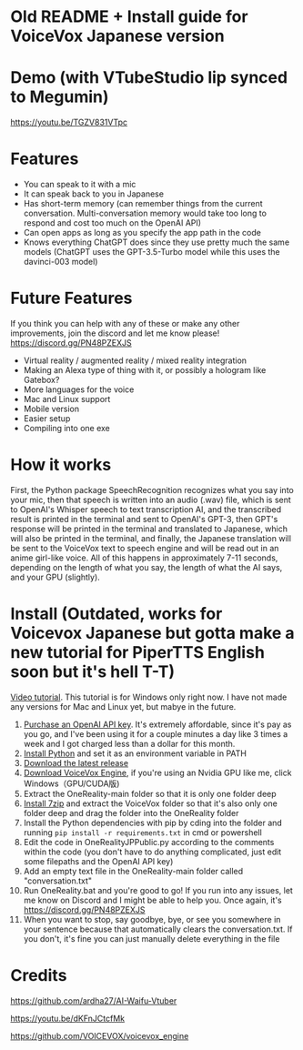 # Old README + Install guide for VoiceVox Japanese version

# Demo (with VTubeStudio lip synced to Megumin)
https://youtu.be/TGZV831VTpc

# Features
- You can speak to it with a mic
- It can speak back to you in Japanese
- Has short-term memory (can remember things from the current conversation. Multi-conversation memory would take too long to respond and cost too much on the OpenAI API)
- Can open apps as long as you specify the app path in the code
- Knows everything ChatGPT does since they use pretty much the same models (ChatGPT uses the GPT-3.5-Turbo model while this uses the davinci-003 model)

# Future Features
If you think you can help with any of these or make any other improvements, join the discord and let me know please! https://discord.gg/PN48PZEXJS
- Virtual reality / augmented reality / mixed reality integration
- Making an Alexa type of thing with it, or possibly a hologram like Gatebox?
- More languages for the voice
- Mac and Linux support
- Mobile version
- Easier setup
- Compiling into one exe


# How it works
First, the Python package SpeechRecognition recognizes what you say into your mic, then that speech is written into an audio (.wav) file, which is sent to OpenAI's Whisper speech to text transcription AI, and the transcribed result is printed in the terminal and sent to OpenAI's GPT-3, then GPT's response will be printed in the terminal and translated to Japanese, which will also be printed in the terminal, and finally, the Japanese translation will be sent to the VoiceVox text to speech engine and will be read out in an anime girl-like voice. All of this happens in approximately 7-11 seconds, depending on the length of what you say, the length of what the AI says, and your GPU (slightly).

# Install (Outdated, works for Voicevox Japanese but gotta make a new tutorial for PiperTTS English soon but it's hell T-T)
[Video tutorial](https://www.youtube.com/@OneReality-tb4ut). This tutorial is for Windows only right now. I have not made any versions for Mac and Linux yet, but mabye in the future.
 1. [Purchase an OpenAI API key](https://www.windowscentral.com/software-apps/how-to-get-an-openai-api-key). It's extremely affordable, since it's pay as you go, and I've been using it for a couple minutes a day like 3 times a week and I got charged less than a dollar for this month.
 2. [Install Python](https://www.python.org/downloads/) and set it as an environment variable in PATH
 3. [Download the latest release](https://github.com/DogeLord081/OneReality/releases/latest)
 4. [Download VoiceVox Engine](https://github.com/VOICEVOX/voicevox_engine/releases/latest), if you're using an Nvidia GPU like me, click Windows（GPU/CUDA版)
  5. Extract the OneReality-main folder so that it is only one folder deep
  6. [Install 7zip](https://www.7-zip.org/download.html) and extract the VoiceVox folder so that it's also only one folder deep and drag the folder into the OneReality folder
  7. Install the Python dependencies with pip by cding into the folder and running `pip install -r requirements.txt` in cmd or powershell
  8. Edit the code in OneRealityJPPublic.py according to the comments within the code (you don't have to do anything complicated, just edit some filepaths and the OpenAI API key)
  9. Add an empty text file in the OneReality-main folder called "conversation.txt"
  10. Run OneReality.bat and you're good to go! If you run into any issues, let me know on Discord and I might be able to help you. Once again, it's https://discord.gg/PN48PZEXJS
  11. When you want to stop, say goodbye, bye, or see you somewhere in your sentence because that automatically clears the conversation.txt. If you don't, it's fine you can just manually delete everything in the file

# Credits
https://github.com/ardha27/AI-Waifu-Vtuber

https://youtu.be/dKFnJCtcfMk

https://github.com/VOICEVOX/voicevox_engine
